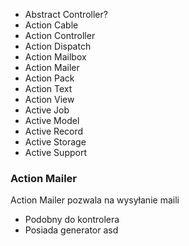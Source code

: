 - Abstract Controller?
- Action Cable
- Action Controller
- Action Dispatch
- Action Mailbox
- Action Mailer
- Action Pack
- Action Text
- Action View
- Active Job
- Active Model
- Active Record
- Active Storage
- Active Support


### Action Mailer
Action Mailer pozwala na wysyłanie maili
- Podobny do kontrolera
- Posiada generator
asd
